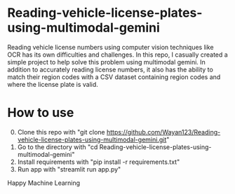 # Reading-vehicle-license-plates-using-multimodal-gemini
Reading vehicle license numbers using computer vision techniques like OCR has its own difficulties and challenges. In this repo, I casually created a simple project to help solve this problem using multimodal gemini. In addition to accurately reading license numbers, it also has the ability to match their region codes with a CSV dataset containing region codes and where the license plate is valid.

# How to use
0. Clone this repo with "git clone https://github.com/Wayan123/Reading-vehicle-license-plates-using-multimodal-gemini.git"
1. Go to the directory with "cd Reading-vehicle-license-plates-using-multimodal-gemini"
2. Install requirements with "pip install -r requirements.txt"
3. Run app with "streamlit run app.py"

Happy Machine Learning
